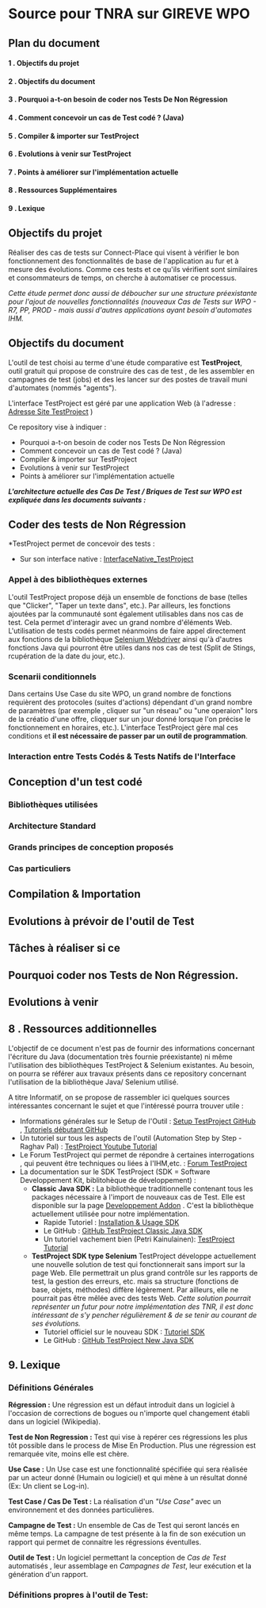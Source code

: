 # Source pour TNRA sur GIREVE WPO

## Plan du document
#### 1 . Objectifs du projet 
#### 2 . Objectifs du document
#### 3 . Pourquoi a-t-on besoin de coder nos Tests De Non Régression
#### 4 . Comment concevoir un cas de Test codé ? (Java)
#### 5 . Compiler & importer sur TestProject
#### 6 . Evolutions à venir sur TestProject
#### 7 . Points à améliorer sur l'implémentation actuelle
#### 8 . Ressources Supplémentaires
#### 9 . Lexique


## Objectifs du projet 

Réaliser des cas de tests sur Connect-Place qui visent à vérifier le bon fonctionnement des fonctionnalités de base de l'application au fur et à mesure des évolutions.
Comme ces tests et ce qu'ils vérifient sont similaires et consommateurs de temps, on cherche à automatiser ce processus.

*Cette étude permet donc aussi de déboucher sur une structure préexistante pour l'ajout de nouvelles fonctionnalités (nouveaux Cas de Tests sur WPO - R7, PP, PROD -  mais aussi d'autres applications ayant besoin d'automates IHM.*


## Objectifs du document

L'outil de test choisi au terme d'une étude comparative est **TestProject**, outil gratuit qui propose de construire des cas de test , de les assembler en campagnes de test (jobs) et des les lancer sur des postes de travail muni d'automates (nommés "agents"). 

L'interface TestProject est géré par une application Web (à l'adresse  : [Adresse Site TestProject](https://app.testproject.io/#/projects/)  )

Ce repository vise à indiquer :
- Pourquoi a-t-on besoin de coder nos Tests De Non Régression
- Comment concevoir un cas de Test codé ? (Java)
- Compiler & importer sur TestProject
- Evolutions à venir sur TestProject
- Points à améliorer sur l'implémentation actuelle

***L'architecture actuelle des Cas De Test / Briques de Test sur WPO est expliquée dans les documents suivants :***



## Coder des tests de Non Régression
*TestProject permet de concevoir des tests : 
-   Sur son interface native : 
[InterfaceNative_TestProject](/images/ConceptionCasDeTest_IHMTP.PNG?raw=true "Interface native")


### Appel à des bibliothèques externes
L'outil TestProject propose déjà un ensemble de fonctions de base (telles que "Clicker", "Taper un texte dans", etc.). Par ailleurs, les fonctions ajoutées par la communauté sont également utilisables dans nos cas de test. Cela permet d'interagir avec un grand nombre d'éléments Web. 
L'utilisation de tests codés permet néanmoins de faire appel directement aux fonctions de la bibliothèque [Selenium Webdriver](https://www.selenium.dev/documentation/en/webdriver/) ainsi qu'à d'autres fonctions Java qui pourront être utiles dans nos cas de test (Split de Stings, rcupération de la date du jour, etc.).

### Scenarii conditionnels
Dans certains Use Case du site WPO, un grand nombre de fonctions requièrent des protocoles (suites d'actions) dépendant d'un grand nombre de paramètres (par exemple , cliquer sur "un réseau" ou "une operaion" lors de la créatio d'une offre, cliqquer sur un jour donné lorsque l'on précise le fonctionnement en horaires, etc.). L'interface TestProject gère mal ces conditions et **il est nécessaire de passer par un outil de programmation**.

### Interaction entre Tests Codés & Tests Natifs de l'Interface



## Conception d'un test codé
### Bibliothèques utilisées
### Architecture Standard
### Grands principes de conception proposés
### Cas particuliers

## Compilation & Importation

## Evolutions à prévoir de l'outil de Test

## Tâches à réaliser si ce




## Pourquoi coder nos Tests de Non Régression.





## Evolutions à venir









## 8 . Ressources additionnelles

L'objectif de ce document n'est pas de fournir des informations concernant l'écriture du Java (documentation très fournie préexistante) ni même l'utilisation des bibliothèques TestProject & Selenium existantes. Au besoin, on pourra se référer aux travaux présents dans ce repository concernant l'utilisation de la bibliothèque Java/ Selenium utilisé.

A titre Informatif, on se propose de rassembler ici quelques sources intéressantes concernant le sujet et que l'intéressé pourra trouver utile : 
- Informations générales sur le Setup de l'Outil : [Setup TestProject GitHub](https://github.com/testproject-io/docs) , [Tutoriels débutant GitHub](https://github.com/testproject-io/docs/tree/master/getting-started)
- Un tutoriel sur tous les aspects de l'outil (Automation Step by Step - Raghav Pal) : [TestProject Youtube Tutorial](https://youtu.be/MsgX5oNAh7k)
- Le Forum TestProject qui permet de répondre à certaines interrogations , qui peuvent être techniques ou liées à l'IHM,etc. : [Forum TestProject](https://forum.testproject.io/)
- La documentation sur le SDK TestProject (SDK = Software Developpement Kit, biblitohèque de développement) :
    - **Classic Java SDK :** La bibliothèque traditionnelle contenant tous les packages nécessaire à l'import de nouveaux cas de Test. Elle est disponible sur la page [Developpement Addon](https://app.testproject.io/#/integrations/develop-addon) . C'est la bibliothèque actuellement utilisée pour notre implémentation.
        - Rapide Tutoriel : [Installation & Usage SDK](https://testproject.io/selenium-appium-powered-sdk/)
        - Le GitHub : [GitHub TestProject Classic Java SDK](https://github.com/testproject-io/java-sdk-examples)
        - Un tutoriel vachement bien (Petri Kainulainen): [TestProject Tutorial](https://www.petrikainulainen.net/testproject-tutorial/)
    - **TestProject SDK type Selenium** TestProject développe actuellement une nouvelle solution de test qui fonctionnerait sans import sur la page Web. Elle permettrait un plus grand contrôle sur les rapports de test, la gestion des erreurs, etc. mais sa structure (fonctions de base, objets, méthodes) diffère légèrement. Par ailleurs, elle ne pourrait pas être mêlée avec des tests Web. *Cette solution pourrait représenter un futur pour notre implémentation des TNR, il est donc intéressant de s'y pencher régulièrement & de se tenir au courant de ses évolutions.*
        - Tutoriel officiel sur le nouveau SDK : [Tutoriel SDK](https://docs.testproject.io/testproject-sdk/java-sdk)
        - Le GitHub : [GitHub TestProject New Java SDK](https://github.com/testproject-io/java-sdk)





## 9. Lexique

### Définitions Générales
**Régression :** Une régression est un défaut introduit dans un logiciel à l'occasion de corrections de bogues ou n'importe quel changement établi dans un logiciel (Wikipedia).

**Test de Non Regression :** Test qui vise à repérer ces régressions les plus tôt possible dans le process de Mise En Production. Plus une régression est remarquée vite, moins elle est chère.

**Use Case :** Un Use case est une fonctionnalité spécifiée qui sera réalisée par un acteur donné (Humain ou logiciel) et qui mène à un résultat donné (Ex: Un client se Log-in).

**Test Case / Cas De Test :** La réalisation d'un *"Use Case"* avec un environnement et des données particulières.

**Campagne de Test :** Un ensemble de Cas de Test qui seront lancés en même temps. La campagne de test présente à la fin de son exécution un rapport qui permet de connaitre les régressions éventulles.

**Outil de Test :** Un logiciel permettant la conception de *Cas de Test* automatisés , leur assemblage en *Campagnes de Test*, leur exécution et la génération d'un rapport.

### Définitions propres à l'outil de Test:


